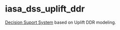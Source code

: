 # iasa_dss_uplift_ddr
[Decision Suport System](https://bzaika-iasa-dss-uplift-ddr.streamlit.app/) based on Uplift DDR modeling.
